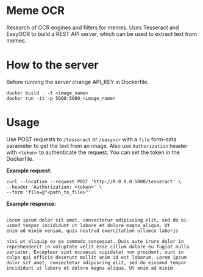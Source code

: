 # Meme OCR
Research of OCR engines and filters for memes. Uses Tesseract and EasyOCR to build a REST API server, which can be used to extract text from memes.

# How to the server
Before running the server change API_KEY in Dockerfile.
```
docker build . -t <image_name>
docker run -it -p 5000:5000 <image_name>
```

# Usage
Use POST requests to `/tesseract` or `/easyocr` with a `file` form-data parameter to get the text from an image. Also use `Authorization` header with `<token>` to authenticate the request.
You can set the token in the Dockerfile.

**Example request:**
```
curl --location --request POST 'http://0.0.0.0:5000/tesseract' \
--header 'Authorization: <token>' \
--form 'file=@"<path_to_file>"'
```

**Example response:**
```

Lorem ipsum dolor sit amet, consectetur adipiscing elit, sed do ei-
usmod tempor incididunt ut labore et dolore magna aliqua. Ut
enim ad minim veniam, quis nostrud exercitation ullamco laboris

nisi ut aliquip ex ea commodo consequat. Duis aute irure dolor in
reprehenderit in voluptate velit esse cillum dolore eu fugiat nulla
pariatur. Excepteur sint occaecat cupidatat non proident, sunt in
culpa qui officia deserunt mollit anim id est laborum. Lorem ipsum
dolor sit amet, consectetur adipiscing elit, sed do eiusmod tempor
incididunt ut labore et dolore magna aliqua. Ut enim ad minim
```